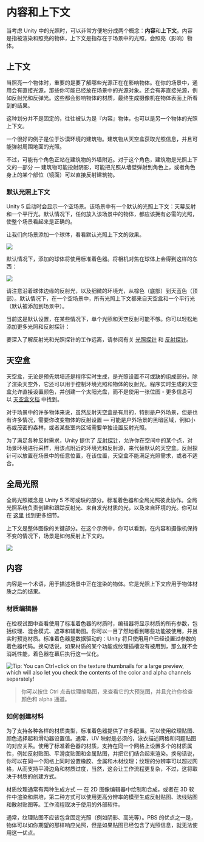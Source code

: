 <!-- > [Content and Context](http://docs.unity3d.com/Manual/StandardShaderContextAndContent.html) -->

<!-- Unity Manual > Graphics > Graphics Overview > Materials, Shaders & Textures > Standard Shader > Content and Context -->

<!-- # Content and Context -->
# 内容和上下文

<!-- When thinking about lighting in Unity, it is handy to divide the concepts into what we call the **content** the item being lit and rendered, and the **context**, which is the lighting that exists in the scene which affects the object being lit. -->
当考虑 Unity 中的光照时，可以非常方便地分成两个概念：**内容**和**上下文**。内容是指被渲染和照亮的物体，上下文是指存在于场景中的光照，会照亮（影响）物体。

<!-- ## The Context -->
## 上下文

<!-- When lighting an object it is important to understand which sources of light are affecting the object. There are usually direct light sources in your scene: Game Object lights that you may have placed around your scene. There are also indirect light sources such as reflections and bounced light. These all have an effect on the object’s material to give the final result that the camera sees across the surface of the object. -->
当照亮一个物体时，重要的是要了解哪些光源正在在影响物体。在你的场景中，通用会有直接光源，那些你可能已经放在场景中的光源对象。还会有非直接光源，例如反射光和反弹光。这些都会影响物体的材质，最终生成摄像机在物体表面上所看到的结果。

<!-- This is not a hard and fast separation, often what might be considered “content” could also be the part of the lighting context for another object. -->
这种划分并不是固定的，往往被认为是『内容』物体，也可以是另一个物体的光照上下文。

<!-- A good example of this would be a building situated in a desert landscape. The building would take light information from the skybox, and perhaps bounced light from the surrounding ground. -->
一个很好的例子是位于沙漠环境的建筑物。建筑物从天空盒获取光照信息，并且可能弹射周围地面的光照。

<!-- However there may be a character standing near an exterior wall of the building. For this character, the building is part of the lighting context - it may be casting a shadow, it may be casting bounced light from its wall onto the character, or the character may have reflective parts which are directly reflecting the building itself. -->
不过，可能有个角色正站在建筑物的外墙附近。对于这个角色，建筑物是光照上下文的一部分 — 建筑物可能投射阴影，可能把光照从墙壁弹射到角色上，或者角色身上的某个部位（镜面）可以直接反射建筑物。

<!-- ### The Default Lighting Context -->
### 默认光照上下文

<!-- At startup, Unity 5 shows an empty scene. This scene already has a default lighting context available with ambient, skydome-based reflections and a directional light. Any object placed in that scene should, by default, have all lighting it needs to look correct. -->
Unity 5 启动时会显示一个空场景。该场景中有一个默认的光照上下文：天幕反射和一个平行光。默认情况下，任何放入该场景中的物体，都应该拥有必需的光照，使整个场景看起来是正确的。

<!-- Let’s add a sphere to the scene, to see the effect of the default lighting context. -->
让我们向场景添加一个球体，看看默认光照上下文的效果。

![](http://docs.unity3d.com/uploads/Main/StandardShaderGOCreateSphereMenu.png)

<!-- The added sphere will be using the Standard shader by default. Focusing the camera on the sphere will result on something like this: -->
默认情况下，添加的球体将使用标准着色器。将相机对焦在球体上会得到这样的东西：

![](http://docs.unity3d.com/uploads/Main/StandardShaderSphereInScene.png)

<!-- Notice the reflection along the edges of the sphere as well as the subtle ambient, from brown (bottom) to the sky blue (top). By default, in an empty scene, all lighting context is derived from the skybox and a directional light (which is added to the Scene by default). -->
请注意沿着球体边缘的反射光，以及细微的环境光，从棕色（底部）到天蓝色（顶部）。默认情况下，在一个空场景中，所有光照上下文都来自天空盒和一个平行光（默认被添加到场景中）。

<!-- Of course this is the default setup, a single lighting and sky reflection may not be enough in some cases. You can easily add more lighting and reflection probes: -->
当前这是默认设置，在某些情况下，单个光照和天空反射可能不够。你可以轻松地添加更多光照和反射探针：

<!-- For an in-depth view on how reflection and light probes work please see the documentation on [light probes](http://docs.unity3d.com/Manual/LightProbes.html) and [reflection probes](http://docs.unity3d.com/Manual/ReflectionProbes.html). -->
要深入了解反射光和光照探针的工作远离，请参阅有关 [光照探针](http://docs.unity3d.com/Manual/LightProbes.html) 和 [反射探针](http://docs.unity3d.com/Manual/ReflectionProbes.html)。

<!-- ## Skyboxes -->
## 天空盒

<!-- A Skybox, baked or procedural, can be an integral part of your lighting setup. It can be used to control the ambient lighting and the reflections in your objects in addition to rendering the sky. Procedural Skyboxes also allow you to set the colours directly and create a sun disc instead of using a bitmap - more information can be found in the [Skybox Documentation](http://docs.unity3d.com/Manual/class-Skybox.html) -->
天空盒，无论是预先烘培还是程序实时生成，是光照设置不可或缺的组成部分。除了渲染天空外，它还可以用于控制环境光照和物体的反射光。程序实时生成的天空盒允许直接设置颜色，并创建一个太阳光盘，而不是使用一张位图 - 更多信息可以 [天空盒文档] 中找到。

[天空盒文档]: http://docs.unity3d.com/Manual/class-Skybox.html

<!-- While reflecting the skybox can be useful for many objects in your scenes, particularly outdoor scenes, there are often cases where you need to vary the reflections an object uses - there may be dark areas in an outdoor scene, such as alleyways or dense forest, or you may have interior areas which require reflections to match each room. -->
对于场景中的许多物体来说，虽然反射天空盒是有用的，特别是户外场景，但是也有许多情况，需要你改变物体的反射设置 — 可能是户外场景的黑暗区域，例如小巷或茂密的森林，或者某些室内区域需要单独设置反射光照。

<!-- To meet the needs of these various reflective requirements, Unity has [reflection probes](http://docs.unity3d.com/Manual/class-ReflectionProbe.html) which allow you to sample the environment in your scene at a certain point in space, for use as the ambient light and reflection source for any objects near that point instead of the default skybox. Reflection probes can be placed around your scene in any locations where the scene’s skybox is not sufficient or appropriate. -->
为了满足各种反射需求，Unity 提供了 [反射探针]，允许你在空间中的某个点，对场景环境进行采样，用该点附近的环境光和反射源，来代替默认的天空盒。反射探针可以放置在场景中的任意位置，在该位置，天空盒不能满足光照需求，或者不适合。

[反射探针]: http://docs.unity3d.com/Manual/class-ReflectionProbe.html

<!-- ## Global Illumination -->
## 全局光照

<!-- The concept of Global Illumination is integral to Unity 5. Both the Standard shader and Unity 5’s GI systems have been designed to play well with each other. The GI system takes care of creating and tracking bounced light, light from emissive materials and light from the environment. You can find the details [here](http://docs.unity3d.com/Manual/GlobalIllumination.html). -->
全局光照概念是 Unity 5 不可或缺的部分。标准着色器和全局光照彼此协作。全局光照系统负责创建和跟踪反射光、来自发光材质的光，以及来自环境的光。你可以在 [这里] 找到更多细节。

[这里]: http://docs.unity3d.com/Manual/GlobalIllumination.html

<!-- The context is a critical part of the overall look of the image. In this example you can see how a scene reflects changes in context, while content and camera remains the same. -->
上下文是整体图像的关键部分。在这个示例中，你可以看到，在内容和摄像机保持不变的情况下，场景是如何反射上下文的。

![](http://docs.unity3d.com/uploads/Main/StandardShaderChangingSkyboxesEffect.gif)

<!-- ## The Content -->
## 内容

<!-- The content is the term used to describe the objects in your scene that are being rendered. Their appearance is a result of the lighting context acting on the materials that have been applied to the objects. -->
内容是一个术语，用于描述场景中正在渲染的物体。它是光照上下文应用于物体材质之后的结果。

<!-- ### The Material Editor -->
### 材质编辑器

<!-- When viewing a material in the inspector which uses the Standard Shader, the editor displays all parameters for the material including textures, blending modes, masking and secondary maps. At a glance you be able to see which features are used and preview the material. As the Standard shader is data-driven: Unity will only use the shader code required by the configuration the user has set for the material. In other words if a feature or texture slot of the material is not used, there is no cost for it and the shader combination is optimised behind the scenes. -->
在检视试图中查看使用了标准着色器的材质时，编辑器将显示材质的所有参数，包括纹理、混合模式、遮罩和辅助图。你可以一目了然地看到哪些功能被使用，并且实时预览材质。标准着色器是数据驱动的：Unity 将只使用用户已经设置过参数的着色器代码。换句话说，如果材质的某个功能或纹理插槽没有被用到，那么就不会消耗性能，着色器在幕后执行这一优化。

![Tip: You can Ctrl+click on the texture thumbnails for a large preview, which will also let you check the contents of the color and alpha channels separately!](http://docs.unity3d.com/uploads/Main/StandardShaderMaterialInspector.png)
<!-- > Tip: You can Ctrl+click on the texture thumbnails for a large preview, which will also let you check the contents of the color and alpha channels separately! -->
> 你可以按住 Ctrl 点击纹理缩略图，来查看它的大预览图，并且允许你检查颜色和 alpha 通道。

<!-- ### How to create a material -->
### 如何创建材料

<!-- The Standard shader allows for many configurations in order to represent a great variety of material types. Values can be set with texture maps or colour pickers and sliders. Generally UV mapping is required in conjunction with textures to describe which part of your mesh refers to which part of the texture map. The Standard Shader material allows you therefore to have different material properties across the same mesh when used in conjunction with specular and smoothness map or a metallic map. In other words you can create rubber, metal and wood on one mesh where the resolution of the texture can exceed the polygon topology allowing for smooth borders and transition between material types, of course this has implications for a greater complexity in the workflow, but this will depend on your texture creation method. -->
为了支持各种各样的材质类型，标准着色器提供了许多配置。可以使用纹理贴图、颜色选择起和滑动器设置值。通常，UV 映射是必须的，泳衣描述网格和问题贴图的对应关系。使用了标准着色器的材质，支持在同一个网格上设置多个的材质属性，例如反射贴图、平滑度贴图和金属贴图，并把它们结合起来渲染。换句话说，你可以在同一个网格上同时设置橡胶、金属和木材纹理；纹理的分辨率可以超过网格，从而支持平滑边角和材质过度，当然，这会让工作流程更复杂，不过，这将取决于材质的创建方式。

<!-- Textures for your materials tend to be generated in one of two ways - painting and compositing in a 2D image editor like Photoshop, or rendering / baking from your 3D package, where you can also make use of higher resolution models to generate your normal maps and occlusion maps in addition to the albedo, specular and other maps. This workflow varies dependent on the external packages used. -->
材质纹理通常有两种生成方式 — 在 2D 图像编辑器中绘制和合成，或者在 3D 软件中渲染和烘培，第二种方式可以使用更高分辨率的模型生成反射贴图、法线贴图和散射贴图等。工作流程取决于使用的外部软件。

<!-- Generally no texture map should contain inherent lighting (shadows, highlights, etc). One of the advantages of PBS is that objects react to light as you would expect, which is not possible if maps already contain lighting information. -->
通常，纹理贴图不应该包含固定光照（例如阴影、高光等）。PBS 的优点之一是，物体可以如你期望的那样响应光照，但是如果贴图已经包含了光照信息，就无法使用这一优点。
